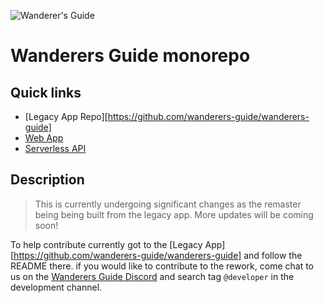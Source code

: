 ![Wanderer's Guide](https://wanderersguide.app/images/logo.png "Wanderer's Guide logo")

# Wanderers Guide monorepo

## Quick links

- [Legacy App Repo][https://github.com/wanderers-guide/wanderers-guide]
- [Web App](./frontend)
- [Serverless API](./supabase)

## Description

> This is currently undergoing significant changes as the remaster being being built from the legacy app. More updates will be coming soon!

To help contribute currently got to the [Legacy App][https://github.com/wanderers-guide/wanderers-guide] and follow the README there. if you would like to contribute to the rework, come chat to us on the [Wanderers Guide Discord](https://discord.gg/kxCpa6G) and search tag `@developer` in the development channel.
